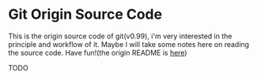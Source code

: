# Git Origin Source Code
This is the origin source code of git(v0.99), i'm very interested in 
the principle and workflow of it. Maybe I will take some notes here on
reading the source code. Have fun!(the origin README is [here](./linus.README))


TODO

